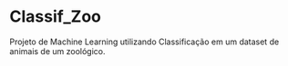 # Classif_Zoo

Projeto de Machine Learning utilizando Classificação em um dataset de animais de um zoológico.
